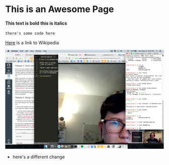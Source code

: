 # This is an Awesome Page

**This text is bold**
__this is italics__

`there's some code here`

[Here](http://www.wikipedia.org) is a link to Wikipedia

![screenshot](https://raw.githubusercontent.com/ckduane/phase-0-gps-1/master/Screen%20Shot%202016-05-30%20at%209.07.57%20PM.png)


* here's a different change
